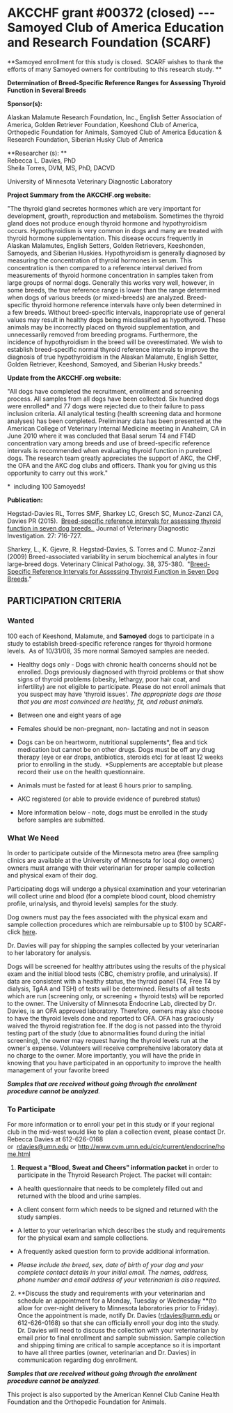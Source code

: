 
AKCCHF grant \#00372 (closed) ---  Samoyed Club of America Education and Research Foundation (SCARF)
===================================================================================================

**Samoyed enrollment for this study is closed.  SCARF wishes to thank
the efforts of many Samoyed owners for contributing to this research
study. **

**Determination of Breed-Specific Reference Ranges for Assessing Thyroid
Function in Several Breeds**

**Sponsor(s):**

Alaskan Malamute Research Foundation, Inc., English Setter Association
of America, Golden Retriever Foundation, Keeshond Club of America,
Orthopedic Foundation for Animals, Samoyed Club of America Education &
Research Foundation, Siberian Husky Club of America

**Researcher (s): **\
Rebecca L. Davies, PhD\
Sheila Torres, DVM, MS, PhD, DACVD

University of Minnesota Veterinary Diagnostic Laboratory

**Project Summary from the AKCCHF.org website:**

\"The thyroid gland secretes hormones which are very important for
development, growth, reproduction and metabolism. Sometimes the thyroid
gland does not produce enough thyroid hormone and hypothyroidism occurs.
Hypothyroidism is very common in dogs and many are treated with thyroid
hormone supplementation. This disease occurs frequently in Alaskan
Malamutes, English Setters, Golden Retrievers, Keeshonden, Samoyeds, and
Siberian Huskies. Hypothyroidism is generally diagnosed by measuring the
concentration of thyroid hormones in serum. This concentration is then
compared to a reference interval derived from measurements of thyroid
hormone concentration in samples taken from large groups of normal dogs.
Generally this works very well, however, in some breeds, the true
reference range is lower than the range determined when dogs of various
breeds (or mixed-breeds) are analyzed. Breed-specific thyroid hormone
reference intervals have only been determined in a few breeds. Without
breed-specific intervals, inappropriate use of general values may result
in healthy dogs being misclassified as hypothyroid. These animals may be
incorrectly placed on thyroid supplementation, and unnecessarily removed
from breeding programs. Furthermore, the incidence of hypothyroidism in
the breed will be overestimated. We wish to establish breed-specific
normal thyroid reference intervals to improve the diagnosis of true
hypothyroidism in the Alaskan Malamute, English Setter, Golden
Retriever, Keeshond, Samoyed, and Siberian Husky breeds.\"

**Update from the AKCCHF.org website:**

"All dogs have completed the recruitment, enrollment and screening
process. All samples from all dogs have been collected. Six hundred dogs
were enrolled\* and 77 dogs were rejected due to their failure to pass
inclusion criteria. All analytical testing (health screening data and
hormone analyses) has been completed. Preliminary data has been
presented at the American College of Veterinary Internal Medicine
meeting in Anaheim, CA in June 2010 where it was concluded that Basal
serum T4 and FT4D concentration vary among breeds and use of
breed-specific reference intervals is recommended when evaluating
thyroid function in purebred dogs. The research team greatly appreciates
the support of AKC, the CHF, the OFA and the AKC dog clubs and officers.
Thank you for giving us this opportunity to carry out this work."

\*  including 100 Samoyeds!

**Publication:**

Hegstad-Davies RL, Torres SMF, Sharkey LC, Gresch SC, Munoz-Zanzi CA,
Davies PR (2015).  [Breed-specific reference intervals for assessing
thyroid function in seven dog
breeds. ](http://vdi.sagepub.com/content/27/6/716.abstract) Journal of
Veterinary Diagnostic Investigation. 27: 716-727.

Sharkey, L., K. Gjevre, R. Hegstad-Davies, S. Torres and C. Munoz-Zanzi
(2009) Breed-associated variability in serum biochemical analytes in
four large-breed dogs. Veterinary Clinical Pathology. 38, 375-380. 
\"[Breed- Specific Reference Intervals for Assessing Thyroid Function in
Seven Dog Breeds](http://www.ncbi.nlm.nih.gov/pubmed/19351336).\"

## PARTICIPATION CRITERIA

### Wanted

100 each of Keeshond, Malamute, and **Samoyed** dogs to participate in a
study to establish breed-specific reference ranges for thyroid hormone
levels.  As of 10/31/08, 35 more normal Samoyed samples are needed.

-   Healthy dogs only - Dogs with chronic health concerns should not be
    enrolled. Dogs previously diagnosed with thyroid problems or that
    show signs of thyroid problems (obesity, lethargy, poor hair coat,
    and infertility) are not eligible to participate. Please do not
    enroll animals that you suspect may have \'thyroid issues\'. *The
    appropriate dogs are those that you are most convinced are healthy,
    fit, and robust animals.*

-   Between one and eight years of age

-   Females should be non-pregnant, non- lactating and not in season

-   Dogs can be on heartworm, nutritional supplements\*, flea and tick
    medication but cannot be on other drugs. Dogs must be off any drug
    therapy (eye or ear drops, antibiotics, steroids etc) for at least
    12 weeks prior to enrolling in the study.  \*Supplements are
    acceptable but please record their use on the health questionnaire.

-   Animals must be fasted for at least 6 hours prior to sampling.

-   AKC registered (or able to provide evidence of purebred status)

-   More information below - note, dogs must be enrolled in the study
    before samples are submitted.

### What We Need

In order to participate outside of the Minnesota metro area (free
sampling clinics are available at the University of Minnesota for local
dog owners) owners must arrange with their veterinarian for proper
sample collection and physical exam of their dog.

Participating dogs will undergo a physical examination and your
veterinarian will collect urine and blood (for a complete blood count,
blood chemistry profile, urinalysis, and thyroid levels) samples for the
study.

Dog owners must pay the fees associated with the physical exam and
sample collection procedures which are reimbursable up to \$100 by
SCARF-
click [here](http://www.samoyedhealthfoundation.com/research/current-research-studies/help-with-expenses)**.**

Dr. Davies will pay for shipping the samples collected by your
veterinarian to her laboratory for analysis.

Dogs will be screened for healthy attributes using the results of the
physical exam and the initial blood tests (CBC, chemistry profile, and
urinalysis). If data are consistent with a healthy status, the thyroid
panel (T4, Free T4 by dialysis, TgAA and TSH) of tests will be
determined. Results of all tests which are run (screening only, or
screening + thyroid tests) will be reported to the owner. The University
of Minnesota Endocrine Lab, directed by Dr. Davies, is an OFA approved
laboratory. Therefore, owners may also choose to have the thyroid levels
done and reported to OFA. OFA has graciously waived the thyroid
registration fee. If the dog is not passed into the thyroid testing part
of the study (due to abnormalities found during the initial screening),
the owner may request having the thyroid levels run at the owner\'s
expense. Volunteers will receive comprehensive laboratory data at no
charge to the owner. More importantly, you will have the pride in
knowing that you have participated in an opportunity to improve the
health management of your favorite breed

***Samples that are received without going through the enrollment
procedure cannot be analyzed**.*

### To Participate

For more information or to enroll your pet in this study or if your
regional club in the mid-west would like to plan a collection event,
please contact Dr. Rebecca Davies at 612-626-0168
or  <rdavies@umn.edu> or <http://www.cvm.umn.edu/cic/current/endocrine/home.html>

1. **Request a \"Blood, Sweat and Cheers\" information packet** in
order to participate in the Thyroid Research Project. The packet will
contain:

  - A health questionnaire that needs to be completely filled out and returned with the blood and urine samples.
  - A client consent form which needs to be signed and returned with the study samples.
  - A letter to your veterinarian which describes the study and requirements for the physical exam and sample collections.
  - A frequently asked question form to provide additional information.

  - *Please include the breed, sex, date of birth of your dog and your
  complete contact details in your initial email. The names, address,
  phone number and email address of your veterinarian is also required.*

2. **Discuss the study and requirements with your veterinarian and
schedule an appointment for a Monday, Tuesday or Wednesday **(to allow
for over-night delivery to Minnesota laboratories prior to Friday). Once
the appointment is made, notify Dr. Davies (<rdavies@umn.edu> or
612-626-0168) so that she can officially enroll your dog into the study.
Dr. Davies will need to discuss the collection with your veterinarian by
email prior to final enrollment and sample submission. Sample collection
and shipping timing are critical to sample acceptance so it is important
to have all three parties (owner, veterinarian and Dr. Davies) in
communication regarding dog enrollment.

***Samples that are received without going through the enrollment
procedure cannot be analyzed**.*

This project is also supported by the American Kennel Club Canine Health
Foundation and the Orthopedic Foundation for Animals.
